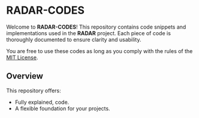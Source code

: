 # RADAR-CODES

Welcome to **RADAR-CODES**! This repository contains code snippets and implementations used in the **RADAR** project. Each piece of code is thoroughly documented to ensure clarity and usability.

You are free to use these codes as long as you comply with the rules of the [MIT License](https://opensource.org/licenses/MIT).

## Overview

This repository offers:
- Fully explained, code.
- A flexible foundation for your projects.
